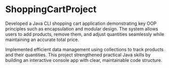 # ShoppingCartProject

Developed a Java CLI shopping cart application demonstrating key OOP principles such as encapsulation and modular design. The system allows users to add products, remove them, and adjust quantities seamlessly while maintaining an accurate total price.

Implemented efficient data management using collections to track products and their quantities. This project strengthened practical Java skills by building an interactive console app with clear, maintainable code structure.
